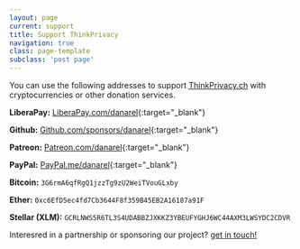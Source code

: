 ```yaml
---
layout: page
current: support
title: Support ThinkPrivacy
navigation: true
class: page-template
subclass: 'post page'
---
```


You can use the following addresses to support [ThinkPrivacy.ch](https://thinkprivacy.ch) with cryptocurrencies or other donation services.


**LiberaPay:** [LiberaPay.com/danarel](https://liberapay.com/danarel/){:target="_blank"}

**Github:** [Github.com/sponsors/danarel](https://github.com/sponsors/danarel){:target="_blank"}

**Patreon:** [Patreon.com/danarel](https://www.patreon.com/danarel/){:target="_blank"}

**PayPal:** [PayPal.me/danarel](https://www.paypal.me/danarel){:target="_blank"}



**Bitcoin:** `3G6rmA6qfRgQ1jzzTg9zU2WeiTVouGLxby`

**Ether:** `0xc6EfD5ec4fd7Cb3644F8f359B45EB2A16187a91F`

**Stellar (XLM):** `GCRLNWS5R6TL3S4UDABBZJXKKZ3YBEUFYGHJ6WC44AXM3LWSYDC2CDVR`

Interesred in a partnership or sponsoring our project? [get in touch!](contact)